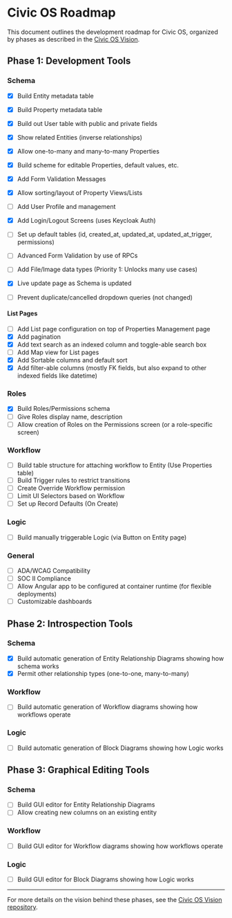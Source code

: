 # Civic OS Roadmap

This document outlines the development roadmap for Civic OS, organized by phases as described in the [Civic OS Vision](https://github.com/civic-os/vision).

## Phase 1: Development Tools

### Schema
- [x] Build Entity metadata table
- [x] Build Property metadata table
- [x] Build out User table with public and private fields
- [x] Show related Entities (inverse relationships)
- [x] Allow one-to-many and many-to-many Properties
- [x] Build scheme for editable Properties, default values, etc.
- [x] Add Form Validation Messages
- [x] Allow sorting/layout of Property Views/Lists
- [ ] Add User Profile and management
- [x] Add Login/Logout Screens (uses Keycloak Auth)
- [ ] Set up default tables (id, created_at, updated_at, updated_at_trigger, permissions)
- [ ] Advanced Form Validation by use of RPCs
- [ ] Add File/Image data types (Priority 1: Unlocks many use cases)
- [x] Live update page as Schema is updated

- [ ] Prevent duplicate/cancelled dropdown queries (not changed)

#### List Pages
- [ ] Add List page configuration on top of Properties Management page
- [X] Add pagination
- [x] Add text search as an indexed column and toggle-able search box
- [ ] Add Map view for List pages
- [x] Add Sortable columns and default sort
- [x] Add filter-able columns (mostly FK fields, but also expand to other indexed fields like datetime)

### Roles
- [x] Build Roles/Permissions schema
- [ ] Give Roles display name, description
- [ ] Allow creation of Roles on the Permissions screen (or a role-specific screen)

### Workflow
- [ ] Build table structure for attaching workflow to Entity (Use Properties table)
- [ ] Build Trigger rules to restrict transitions
- [ ] Create Override Workflow permission
- [ ] Limit UI Selectors based on Workflow
- [ ] Set up Record Defaults (On Create)

### Logic
- [ ] Build manually triggerable Logic (via Button on Entity page)

### General
- [ ] ADA/WCAG Compatibility
- [ ] SOC II Compliance
- [ ] Allow Angular app to be configured at container runtime (for flexible deployments)
- [ ] Customizable dashboards

## Phase 2: Introspection Tools

### Schema
- [x] Build automatic generation of Entity Relationship Diagrams showing how schema works
- [x] Permit other relationship types (one-to-one, many-to-many)

### Workflow
- [ ] Build automatic generation of Workflow diagrams showing how workflows operate

### Logic
- [ ] Build automatic generation of Block Diagrams showing how Logic works

## Phase 3: Graphical Editing Tools

### Schema
- [ ] Build GUI editor for Entity Relationship Diagrams
- [ ] Allow creating new columns on an existing entity

### Workflow
- [ ] Build GUI editor for Workflow diagrams showing how workflows operate

### Logic
- [ ] Build GUI editor for Block Diagrams showing how Logic works

---

For more details on the vision behind these phases, see the [Civic OS Vision repository](https://github.com/civic-os/vision).
